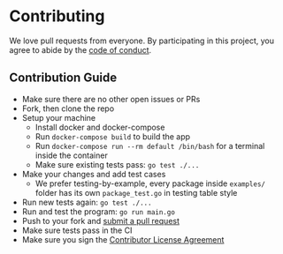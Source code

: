 # Contributing

We love pull requests from everyone. By participating in this project, you
agree to abide by the [code of conduct](https://github.com/goeuro/kubernetes-ingressify/blob/master/CODE_OF_CONDUCT.md).

## Contribution Guide

* Make sure there are no other open issues or PRs
* Fork, then clone the repo
* Setup your machine
  * Install docker and docker-compose
  * Run `docker-compose build` to build the app
  * Run `docker-compose run --rm default /bin/bash` for a terminal inside the container
  * Make sure existing tests pass: `go test ./...`
* Make your changes and add test cases
  * We prefer testing-by-example, every package inside `examples/` folder has its own `package_test.go` in testing table style
* Run new tests again: `go test ./...`
* Run and test the program: `go run main.go`
* Push to your fork and [submit a pull request](https://github.com/goeuro/kubernetes-ingressify/compare)
* Make sure tests pass in the CI
* Make sure you sign the [Contributor License Agreement](https://cla-assistant.io/goeuro/kubernetes-ingressify)
